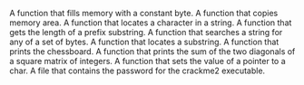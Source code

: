 A function that fills memory with a constant byte.
A function that copies memory area.
A function that locates a character in a string.
A function that gets the length of a prefix substring.
A function that searches a string for any of a set of bytes.
A function that locates a substring.
A function that prints the chessboard.
A function that prints the sum of the two diagonals of a square matrix of integers.
A function that sets the value of a pointer to a char.
A file that contains the password for the crackme2 executable.
